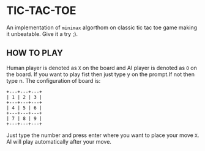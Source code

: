# TIC-TAC-TOE
An implementation of `minimax` algorthom on classic tic tac toe game making it unbeatable. Give it a try ;).

## HOW TO PLAY
Human player is denoted as `X` on the board and AI player is denoted as `O` on the board.
If you want to play fist then just type y on the prompt.If not then type n.
The configuration of board is:
```
+---+---+---+
| 1 | 2 | 3 |
+---+---+---+
| 4 | 5 | 6 |
+---+---+---+
| 7 | 8 | 9 |
+---+---+---+
```
Just type the number and press enter where you want to place your move `X`.
AI will play automatically after your move.

